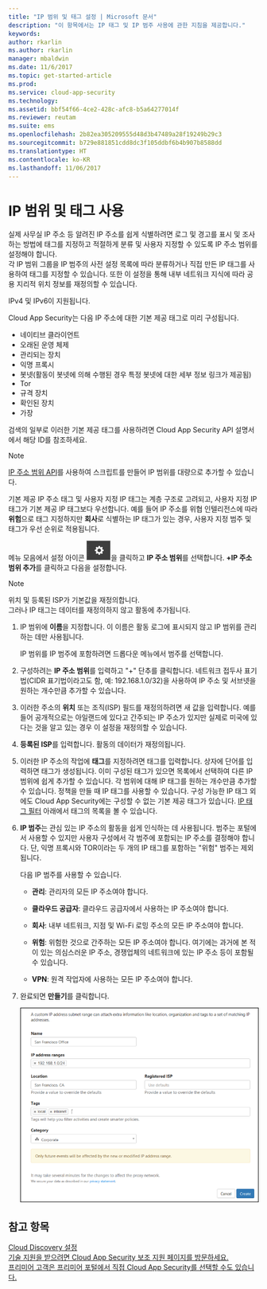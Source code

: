 ```yaml
---
title: "IP 범위 및 태그 설정 | Microsoft 문서"
description: "이 항목에서는 IP 태그 및 IP 범주 사용에 관한 지침을 제공합니다."
keywords: 
author: rkarlin
ms.author: rkarlin
manager: mbaldwin
ms.date: 11/6/2017
ms.topic: get-started-article
ms.prod: 
ms.service: cloud-app-security
ms.technology: 
ms.assetid: bbf54f66-4ce2-428c-afc8-b5a64277014f
ms.reviewer: reutam
ms.suite: ems
ms.openlocfilehash: 2b82ea305209555d48d3b47489a28f19249b29c3
ms.sourcegitcommit: b729e881851cdd8dc3f105ddbf6b4b907b8588dd
ms.translationtype: HT
ms.contentlocale: ko-KR
ms.lasthandoff: 11/06/2017
---
```

#  <a name="IPtagsandRanges"></a> IP 범위 및 태그 사용

실제 사무실 IP 주소 등 알려진 IP 주소를 쉽게 식별하려면 로그 및 경고를 표시 및 조사하는 방법에 태그를 지정하고 적절하게 분류 및 사용자 지정할 수 있도록 IP 주소 범위를 설정해야 합니다.   
각 IP 범위 그룹을 IP 범주의 사전 설정 목록에 따라 분류하거나 직접 만든 IP 태그를 사용하여 태그를 지정할 수 있습니다. 또한 이 설정을 통해 내부 네트워크 지식에 따라 공용 지리적 위치 정보를 재정의할 수 있습니다.  
  
IPv4 및 IPv6이 지원됩니다.  
  
Cloud App Security는 다음 IP 주소에 대한 기본 제공 태그로 미리 구성됩니다. 
- 네이티브 클라이언트
- 오래된 운영 체제
- 관리되는 장치
- 익명 프록시
- 봇넷(활동이 봇넷에 의해 수행된 경우 특정 봇넷에 대한 세부 정보 링크가 제공됨)
- Tor
- 규격 장치
- 확인된 장치
- 가장

검색의 일부로 이러한 기본 제공 태그를 사용하려면 Cloud App Security API 설명서에서 해당 ID를 참조하세요. 

> [!NOTE]
> [IP 주소 범위 API](https://portal.cloudappsecurity.com/api-docs/)를 사용하여 스크립트를 만들어 IP 범위를 대량으로 추가할 수 있습니다.


기본 제공 IP 주소 태그 및 사용자 지정 IP 태그는 계층 구조로 고려되고, 사용자 지정 IP 태그가 기본 제공 IP 태그보다 우선합니다. 예를 들어 IP 주소를 위협 인텔리전스에 따라 **위험**으로 태그 지정하지만 **회사**로 식별하는 IP 태그가 있는 경우, 사용자 지정 범주 및 태그가 우선 순위로 적용됩니다.

메뉴 모음에서 설정 아이콘 ![설정 아이콘](./media/settings-icon.png "설정 아이콘")을 클릭하고 **IP 주소 범위**를 선택합니다. **+IP 주소 범위 추가**를 클릭하고 다음을 설정합니다.  
  
> [!NOTE]  
>  위치 및 등록된 ISP가 기본값을 재정의합니다.   
> 그러나 IP 태그는 데이터를 재정의하지 않고 활동에 추가됩니다.  
  
1.  IP 범위에 **이름**을 지정합니다. 이 이름은 활동 로그에 표시되지 않고 IP 범위를 관리하는 데만 사용됩니다.  
  
     IP 범위를 IP 범주에 포함하려면 드롭다운 메뉴에서 범주를 선택합니다.  
  
2.  구성하려는 **IP 주소 범위**를 입력하고 "+" 단추를 클릭합니다. 네트워크 접두사 표기법(CIDR 표기법이라고도 함, 예: 192.168.1.0/32)을 사용하여 IP 주소 및 서브넷을 원하는 개수만큼 추가할 수 있습니다.  
  
3.  이러한 주소의 **위치** 또는 조직(ISP) 필드를 재정의하려면 새 값을 입력합니다. 예를 들어 공개적으로는 아일랜드에 있다고 간주되는 IP 주소가 있지만 실제로 미국에 있다는 것을 알고 있는 경우 이 설정을 재정의할 수 있습니다.  
  
4.  **등록된 ISP**를 입력합니다. 활동의 데이터가 재정의됩니다.  
  
5.  이러한 IP 주소의 작업에 **태그**를 지정하려면 태그를 입력합니다. 상자에 단어를 입력하면 태그가 생성됩니다. 이미 구성된 태그가 있으면 목록에서 선택하여 다른 IP 범위에 쉽게 추가할 수 있습니다. 각 범위에 대해 IP 태그를 원하는 개수만큼 추가할 수 있습니다. 정책을 만들 때 IP 태그를 사용할 수 있습니다.  구성 가능한 IP 태그 외에도 Cloud App Security에는 구성할 수 없는 기본 제공 태그가 있습니다. [IP 태그 필터](activity-filters.md) 아래에서 태그의 목록을 볼 수 있습니다.  
  
6.  **IP 범주**는 관심 있는 IP 주소의 활동을 쉽게 인식하는 데 사용됩니다. 범주는 포털에서 사용할 수 있지만 사용자 구성에서 각 범주에 포함되는 IP 주소를 결정해야 합니다. 단, 익명 프록시와 TOR이라는 두 개의 IP 태그를 포함하는 "위험" 범주는 제외됩니다.  
  
     다음 IP 범주를 사용할 수 있습니다.  
  
    -   **관리**: 관리자의 모든 IP 주소여야 합니다.  
  
    -  **클라우드 공급자**: 클라우드 공급자에서 사용하는 IP 주소여야 합니다.
  
    -   **회사**: 내부 네트워크, 지점 및 Wi-Fi 로밍 주소의 모든 IP 주소여야 합니다.  
  
    -   **위험**: 위험한 것으로 간주하는 모든 IP 주소여야 합니다. 여기에는 과거에 본 적이 있는 의심스러운 IP 주소, 경쟁업체의 네트워크에 있는 IP 주소 등이 포함될 수 있습니다.  
  
    -   **VPN**: 원격 작업자에 사용하는 모든 IP 주소여야 합니다.  
 

7.  완료되면 **만들기**를 클릭합니다.  
  
     ![newipaddress 범위](./media/newipaddress-range.png "newipaddress 범위")  
  
  
    
## <a name="see-also"></a>참고 항목  
[Cloud Discovery 설정](set-up-cloud-discovery.md)   
[기술 지원을 받으려면 Cloud App Security 보조 지원 페이지를 방문하세요.](http://support.microsoft.com/oas/default.aspx?prid=16031)   
[프리미어 고객은 프리미어 포털에서 직접 Cloud App Security를 선택할 수도 있습니다.](https://premier.microsoft.com/)  
  
  